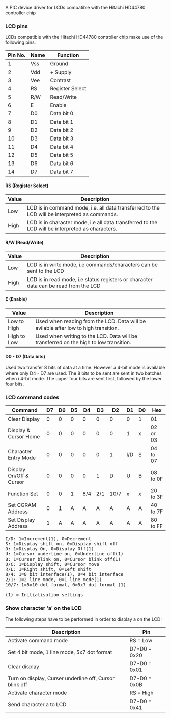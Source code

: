 A PIC device driver for LCDs compatible with the Hitachi HD44780 controller chip

### LCD pins

LCDs compatible with the Hitachi HD44780 controller chip make use of the following pins:

Pin No. | Name | Function
--------|------|---------
1       | Vss  | Ground
2       | Vdd  | + Supply
3       | Vee  | Contrast
4       | RS   | Register Select
5       | R/W  | Read/Write
6       | E    | Enable
7       | D0   | Data bit 0
8       | D1   | Data bit 1
9       | D2   | Data bit 2
10      | D3   | Data bit 3
11      | D4   | Data bit 4
12      | D5   | Data bit 5
13      | D6   | Data bit 6
14      | D7   | Data bit 7

#### RS (Register Select)

Value | Description
------|------------
Low   | LCD is in command mode, i.e. all data transferred to the LCD will be interpreted as commands.
High  | LCD is in character mode, i.e all data transferred to the LCD will be interpreted as characters. 

#### R/W (Read/Write)

Value | Description
------|------------
Low   | LCD is in write mode, i.e commands/characters can be sent to the LCD 
High  | LCD is in read mode, i.e status registers or character data can be read from the LCD 

#### E (Enable)

Value       | Description
------------|------------
Low to High | Used when reading from the LCD. Data will be avilable after low to high transition.
High to Low | Used when writing to the LCD. Data will be transferred on the high to low transition. 

#### D0 - D7 (Data bits)

Used two transfer 8 bits of data at a time. However a 4-bit mode is available where only D4 - D7 are used. The 8 bits to be sent are sent in two batches when i 4-bit mode. The upper four bits are sent first, followed by the lower four bits.

### LCD command codes

Command                 | D7 | D6 | D5 | D4 | D3 | D2 | D1 | D0 | Hex
------------------------|----|----|----|----|----|----|----|----|----
Clear Display           | 0  | 0  | 0  | 0  | 0  | 0  | 0  | 1  | 01
Display & Cursor Home   | 0  | 0  | 0  | 0  | 0  | 0  | 1  | x  | 02 or 03
Character Entry Mode    | 0  | 0  | 0  | 0  | 0  | 1  |I/D | S  | 04 to 07
Display On/Off & Cursor | 0  | 0  | 0  | 0  | 1  | D  | U  | B  | 08 to 0F
Function Set            | 0  | 0  | 1  |8/4 |2/1 |10/7| x  | x  | 20 to 3F
Set CGRAM Address       | 0  | 1  | A  | A  | A  | A  | A  | A  | 40 to 7F
Set Display Address     | 1  | A  | A  | A  | A  | A  | A  | A  | 80 to FF

<pre>
I/D: 1=Increment(1), 0=Decrement
S: 1=Display shift on, 0=Display shift off
D: 1=Display On, 0=Display Off(1)
U: 1=Cursor underline on, 0=Underline off(1)
B: 1=Curser blink on, 0=Cursor blink off(1)
D/C: 1=Display shift, 0=Cursor move
R/L: 1=Right shift, 0=Left shift
8/4: 1=8 bit interface(1), 0=4 bit interface
2/1: 1=2 line mode, 0=1 line mode(1)
10/7: 1=5x10 dot format, 0=5x7 dot format (1)

(1) = Initialisation settings
</pre>

### Show character 'a' on the LCD

The following steps have to be performed in order to display a on the LCD:

Description                                             | Pin            |
--------------------------------------------------------|----------------|
Activate command mode                                   | RS = Low       |              
Set 4 bit mode, 1 line mode, 5x7 dot format             | D7-D0 = 0x20   |           
Clear display                                           | D7-D0 = 0x01   |           
Turn on display, Curser underline off, Cursor blink off | D7-D0 = 0x0B   |
Activate character mode                                 | RS = High      |
Send character a to LCD                                 | D7-D0 = 0x41   | 
